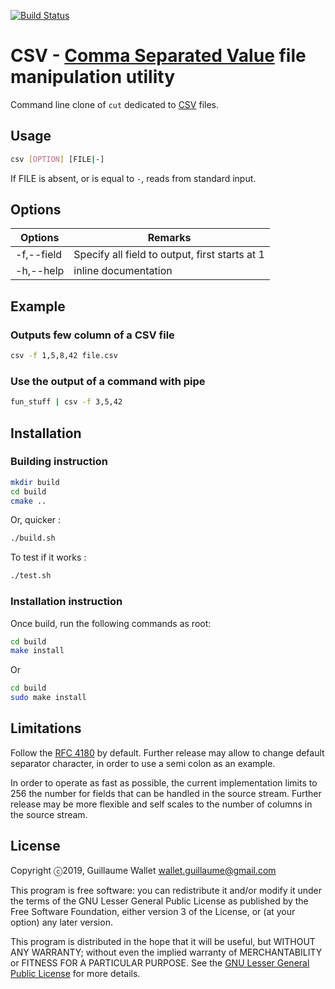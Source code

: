 [![Build Status](https://travis-ci.org/gwallet/csv.svg?branch=master)](https://travis-ci.org/gwallet/csv)

CSV - [Comma Separated Value](https://tools.ietf.org/html/rfc4180) file manipulation utility
============================================================================================

Command line clone of `cut` dedicated to [CSV](https://tools.ietf.org/html/rfc4180) files.

Usage
-----

```bash
csv [OPTION] [FILE|-]
```

If FILE is absent, or is equal to `-`, reads from standard input.

Options
-------

Options    | Remarks
-----------|-----------------------------------------------
-f,--field | Specify all field to output, first starts at 1
-h,--help  | inline documentation

Example
-------

### Outputs few column of a CSV file

```bash
csv -f 1,5,8,42 file.csv
```

### Use the output of a command with pipe

```bash
fun_stuff | csv -f 3,5,42
```

Installation
------------

### Building instruction

```bash
mkdir build
cd build
cmake ..
```

Or, quicker :

```bash
./build.sh
```

To test if it works :

```bash
./test.sh
```

### Installation instruction

Once build, run the following commands as root:

```bash
cd build
make install
```

Or

```bash
cd build
sudo make install
```

Limitations
-----------

Follow the [RFC 4180](https://tools.ietf.org/html/rfc4180) by default.
Further release may allow to change default separator character, in order to use a semi colon as an example.

In order to operate as fast as possible, the current implementation limits to 256 the number for fields that can be handled in the source stream.
Further release may be more flexible and self scales to the number of columns in the source stream.

License
-------

Copyright ⓒ2019, Guillaume Wallet <wallet.guillaume@gmail.com>

This program is free software: you can redistribute it and/or modify
it under the terms of the GNU Lesser General Public License as published by
the Free Software Foundation, either version 3 of the License, or
(at your option) any later version.

This program is distributed in the hope that it will be useful, but WITHOUT ANY WARRANTY;
without even the implied warranty of MERCHANTABILITY or FITNESS FOR A PARTICULAR PURPOSE.
See the [GNU Lesser General Public License](https://www.gnu.org/licenses/lgpl.html) for more details.
